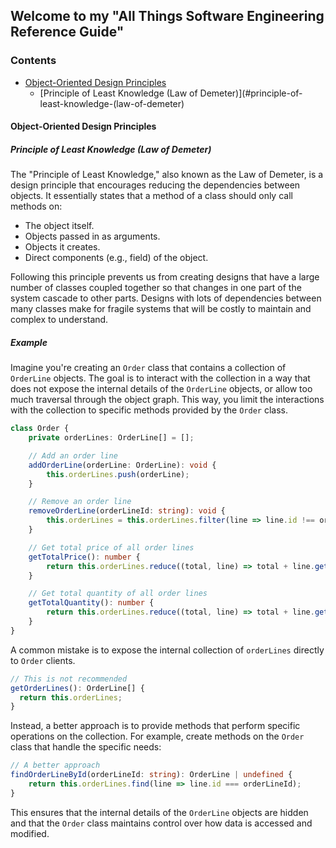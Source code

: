 ## Welcome to my "All Things Software Engineering Reference Guide"
### Contents
- [Object-Oriented Design Principles](#object-oriented-design-principles)
  - [Principle of Least Knowledge (Law of Demeter)](#principle-of-least-knowledge-(law-of-demeter)
 
#### Object-Oriented Design Principles
##### Principle of Least Knowledge (Law of Demeter)
The "Principle of Least Knowledge," also known as the Law of Demeter, is a design principle that encourages reducing the dependencies between objects. It essentially states that a method of a class should only call methods on:
- The object itself.
- Objects passed in as arguments.
- Objects it creates.
- Direct components (e.g., field) of the object.

Following this principle prevents us from creating designs that have a large number of classes coupled together so that changes in one part of the system cascade to other parts. Designs with lots of dependencies between many classes make for fragile systems that will be costly to maintain and complex to understand.

##### Example
Imagine you're creating an `Order` class that contains a collection of `OrderLine` objects. The goal is to interact with the collection in a way that does not expose the internal details of the `OrderLine` objects, or allow too much traversal through the object graph. This way, you limit the interactions with the collection to specific methods provided by the `Order` class.
```typescript
class Order {
    private orderLines: OrderLine[] = [];

    // Add an order line
    addOrderLine(orderLine: OrderLine): void {
        this.orderLines.push(orderLine);
    }

    // Remove an order line
    removeOrderLine(orderLineId: string): void {
        this.orderLines = this.orderLines.filter(line => line.id !== orderLineId);
    }

    // Get total price of all order lines
    getTotalPrice(): number {
        return this.orderLines.reduce((total, line) => total + line.getPrice(), 0);
    }

    // Get total quantity of all order lines
    getTotalQuantity(): number {
        return this.orderLines.reduce((total, line) => total + line.getQuantity(), 0);
    }
}
```
A common mistake is to expose the internal collection of `orderLines` directly to `Order` clients.
```typescript
// This is not recommended
getOrderLines(): OrderLine[] {
  return this.orderLines;
}
```
Instead, a better approach is to provide methods that perform specific operations on the collection. For example, create methods on the `Order` class that handle the specific needs:
```typescript
// A better approach
findOrderLineById(orderLineId: string): OrderLine | undefined {
    return this.orderLines.find(line => line.id === orderLineId);
}
```
This ensures that the internal details of the `OrderLine` objects are hidden and that the `Order` class maintains control over how data is accessed and modified.
